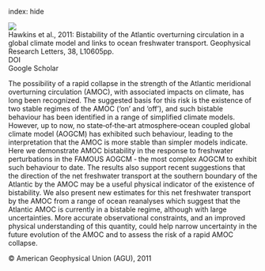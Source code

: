 index: hide

<div class="Citation">
    <div class="Citation-thumb CitationThumb-linked"  data-href="https://doi.org/10.1029/2011gl047208">
      <img src="https://static.claimspace.cloud/climate-study-static/refs/thumbs/5/Hawkins_et_al_2011-thumb.png" />
    </div>

  <div class="Citation-body">
    <div class="Citation-text">Hawkins et al., 2011: Bistability of the Atlantic overturning circulation in a global climate model and links to ocean freshwater transport. <span class="Article-journal">Geophysical Research Letters, </span><span class="Article-volume">38, </span>L10605pp.</div>
    <div class="Citation-links">
      <div class="CitationLink" data-href="https://doi.org/10.1029/2011gl047208">
        <div class="CitationLink-icon CitationLink-Doi"></div>
        <div class="CitationLink-text">DOI</div>
      </div>
      <div class="CitationLink" data-href="https://scholar.google.com/scholar?q=10.1029/2011gl047208">
        <div class="CitationLink-icon CitationLink-Scholar"></div>
        <div class="CitationLink-text">Google Scholar</div>
      </div>
    </div>
  </div>
</div>

The possibility of a rapid collapse in the strength of the Atlantic meridional overturning circulation (AMOC), with associated impacts on climate, has long been recognized. The suggested basis for this risk is the existence of two stable regimes of the AMOC (‘on’ and ‘off’), and such bistable behaviour has been identified in a range of simplified climate models. However, up to now, no state‐of‐the‐art atmosphere‐ocean coupled global climate model (AOGCM) has exhibited such behaviour, leading to the interpretation that the AMOC is more stable than simpler models indicate. Here we demonstrate AMOC bistability in the response to freshwater perturbations in the FAMOUS AOGCM ‐ the most complex AOGCM to exhibit such behaviour to date. The results also support recent suggestions that the direction of the net freshwater transport at the southern boundary of the Atlantic by the AMOC may be a useful physical indicator of the existence of bistability. We also present new estimates for this net freshwater transport by the AMOC from a range of ocean reanalyses which suggest that the Atlantic AMOC is currently in a bistable regime, although with large uncertainties. More accurate observational constraints, and an improved physical understanding of this quantity, could help narrow uncertainty in the future evolution of the AMOC and to assess the risk of a rapid AMOC collapse.

<div class="Citation-copy">
&copy; American Geophysical Union (AGU), 2011
</div>